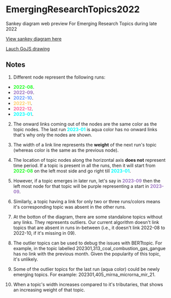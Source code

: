 # EmergingResearchTopics2022
 Sankey diagram web preview For Emerging Research Topics during late 2022


[View sankey diagram here](https://tabahi.github.io/EmergingResearchTopics2022/)


[Lauch GoJS drawing](https://tabahi.github.io/EmergingResearchTopics2022/draw.html)

## Notes


1. Different node represent the following runs:
- <span style="color:#1fff22">**2022-08**</span>.
- <span style="color:#9d75c2">**2022-09**</span>.
- <span style="color:#6699ff">**2022-10**</span>.
- <span style="color:#ffcc66">**2022-11**</span>.
- <span style="color:#ff6699">**2022-12**</span>.
- <span style="color:#00ffff">**2023-01**</span>.





2. The onward links coming out of the nodes are the same color as the topic nodes. The last run <span style="color:#00ffff">**2023-01**</span> is aqua color has no onward links that's why only the nodes are shown.

3. The width of a link line represents the **weight** of the next run's topic (whereas color is the same as the previous node).


4. The location of topic nodes along the horizontal axis **does not** represent time period. If a topic is present in all the runs, then it will start from <span style="color:#1fff22">**2022-08**</span> on the left most side and go right till <span style="color:#00ffff">**2023-01**</span>.

5. However, if a topic emerges in later run, let's say in <span style="color:#9d75c2">**2023-09**</span> then the left most node for that topic will be purple representing a start in <span style="color:#9d75c2">**2023-09**</span>.

6. Similarly, a topic having a link for only two or three runs/colors means it's corresponding topic was absent in the other runs.

7. At the botton of the diagram, there are some standalone topics without any links. They represents outliers. Our current algorithm doesn't link topics that are absent in runs in-between (i.e., it doesn't link 2022-08 to 2022-10, if it's missing in 09).

8. The outlier topics can be used to debug the issues with BERTtopic. For example, in the topic labelled 202301,313_coal_combustion_gas_gangue has no link with the previous month. Given the popularity of this topic, it's unlikely.

9. Some of the outlier topics for the last run (aqua color) could be newly emerging topics. For example: 202301,405_mirna_microrna_mir_21.

10. When a topic's width increases compared to it's tributaries, that shows an increasing weight of that topic.

